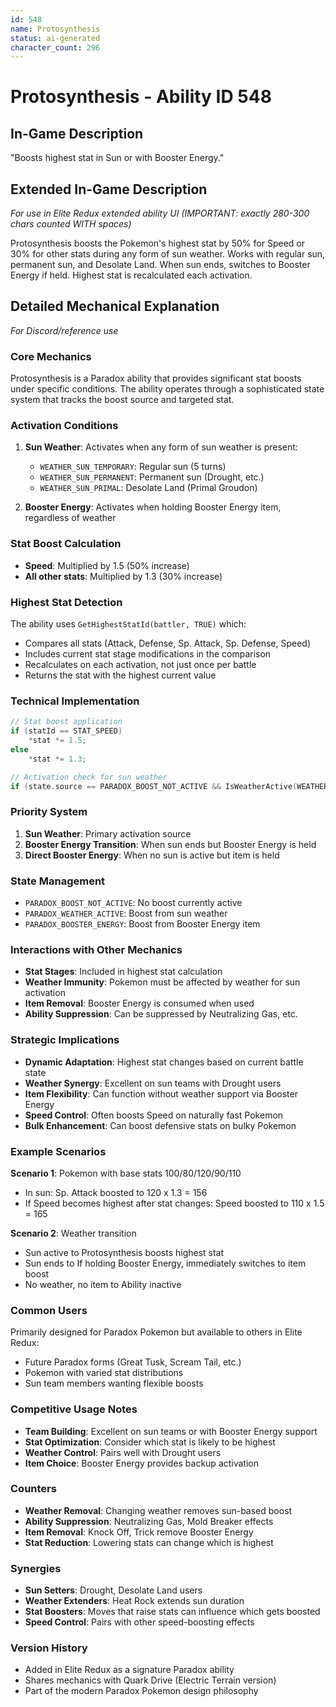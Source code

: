 ```yaml
---
id: 548
name: Protosynthesis
status: ai-generated
character_count: 296
---
```


# Protosynthesis - Ability ID 548

## In-Game Description
"Boosts highest stat in Sun or with Booster Energy."

## Extended In-Game Description
*For use in Elite Redux extended ability UI (IMPORTANT: exactly 280-300 chars counted WITH spaces)*

Protosynthesis boosts the Pokemon's highest stat by 50% for Speed or 30% for other stats during any form of sun weather. Works with regular sun, permanent sun, and Desolate Land. When sun ends, switches to Booster Energy if held. Highest stat is recalculated each activation.

## Detailed Mechanical Explanation
*For Discord/reference use*

### Core Mechanics
Protosynthesis is a Paradox ability that provides significant stat boosts under specific conditions. The ability operates through a sophisticated state system that tracks the boost source and targeted stat.

### Activation Conditions
1. **Sun Weather**: Activates when any form of sun weather is present:
   - `WEATHER_SUN_TEMPORARY`: Regular sun (5 turns)
   - `WEATHER_SUN_PERMANENT`: Permanent sun (Drought, etc.)
   - `WEATHER_SUN_PRIMAL`: Desolate Land (Primal Groudon)

2. **Booster Energy**: Activates when holding Booster Energy item, regardless of weather

### Stat Boost Calculation
- **Speed**: Multiplied by 1.5 (50% increase)
- **All other stats**: Multiplied by 1.3 (30% increase)

### Highest Stat Detection
The ability uses `GetHighestStatId(battler, TRUE)` which:
- Compares all stats (Attack, Defense, Sp. Attack, Sp. Defense, Speed)
- Includes current stat stage modifications in the comparison
- Recalculates on each activation, not just once per battle
- Returns the stat with the highest current value

### Technical Implementation
```cpp
// Stat boost application
if (statId == STAT_SPEED)
    *stat *= 1.5;
else
    *stat *= 1.3;

// Activation check for sun weather
if (state.source == PARADOX_BOOST_NOT_ACTIVE && IsWeatherActive(WEATHER_SUN_ANY))
```

### Priority System
1. **Sun Weather**: Primary activation source
2. **Booster Energy Transition**: When sun ends but Booster Energy is held
3. **Direct Booster Energy**: When no sun is active but item is held

### State Management
- `PARADOX_BOOST_NOT_ACTIVE`: No boost currently active
- `PARADOX_WEATHER_ACTIVE`: Boost from sun weather
- `PARADOX_BOOSTER_ENERGY`: Boost from Booster Energy item

### Interactions with Other Mechanics
- **Stat Stages**: Included in highest stat calculation
- **Weather Immunity**: Pokemon must be affected by weather for sun activation
- **Item Removal**: Booster Energy is consumed when used
- **Ability Suppression**: Can be suppressed by Neutralizing Gas, etc.

### Strategic Implications
- **Dynamic Adaptation**: Highest stat changes based on current battle state
- **Weather Synergy**: Excellent on sun teams with Drought users
- **Item Flexibility**: Can function without weather support via Booster Energy
- **Speed Control**: Often boosts Speed on naturally fast Pokemon
- **Bulk Enhancement**: Can boost defensive stats on bulky Pokemon

### Example Scenarios
**Scenario 1**: Pokemon with base stats 100/80/120/90/110
- In sun: Sp. Attack boosted to 120 x 1.3 = 156
- If Speed becomes highest after stat changes: Speed boosted to 110 x 1.5 = 165

**Scenario 2**: Weather transition
- Sun active to Protosynthesis boosts highest stat
- Sun ends to If holding Booster Energy, immediately switches to item boost
- No weather, no item to Ability inactive

### Common Users
Primarily designed for Paradox Pokemon but available to others in Elite Redux:
- Future Paradox forms (Great Tusk, Scream Tail, etc.)
- Pokemon with varied stat distributions
- Sun team members wanting flexible boosts

### Competitive Usage Notes
- **Team Building**: Excellent on sun teams or with Booster Energy support
- **Stat Optimization**: Consider which stat is likely to be highest
- **Weather Control**: Pairs well with Drought users
- **Item Choice**: Booster Energy provides backup activation

### Counters
- **Weather Removal**: Changing weather removes sun-based boost
- **Ability Suppression**: Neutralizing Gas, Mold Breaker effects
- **Item Removal**: Knock Off, Trick remove Booster Energy
- **Stat Reduction**: Lowering stats can change which is highest

### Synergies
- **Sun Setters**: Drought, Desolate Land users
- **Weather Extenders**: Heat Rock extends sun duration
- **Stat Boosters**: Moves that raise stats can influence which gets boosted
- **Speed Control**: Pairs with other speed-boosting effects

### Version History
- Added in Elite Redux as a signature Paradox ability
- Shares mechanics with Quark Drive (Electric Terrain version)
- Part of the modern Paradox Pokemon design philosophy